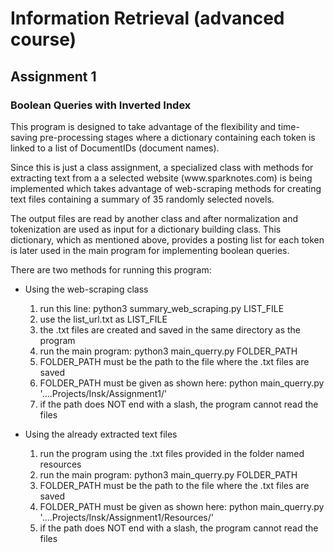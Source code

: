 <h1>Information Retrieval (advanced course)</h1>

<h2>Assignment 1</h2>

<h3>Boolean Queries with Inverted Index</h3>
<p>This program is designed to take advantage of the flexibility and time-saving 
pre-processing stages where a dictionary containing each token is linked to a list 
of DocumentIDs (document names).</p>
<p>Since this is just a class assignment, a specialized class with methods for extracting text from a
a selected website (www.sparknotes.com) is being implemented which takes advantage of 
web-scraping methods for creating text files containing a summary of 35 randomly selected 
novels.</p>
<p>The output files are read by another class and after normalization and tokenization are used as input for a
dictionary building class. This dictionary, which as mentioned above, provides a posting list for each token is later
used in the main program for implementing boolean queries.</p>
<p>There are two methods for running this program:</p>
<ul>
<li>Using the web-scraping class</li>
<ol>
<li>run this line: python3 summary_web_scraping.py LIST_FILE</li>
<li>use the list_url.txt as LIST_FILE</li>
<li>the .txt files are created and saved in the same directory as the program</li>
<li>run the main program: python3 main_querry.py FOLDER_PATH</li>
<li>FOLDER_PATH must be the path to the file where the .txt files are saved</li>
<li>FOLDER_PATH must be given as shown here: python main_querry.py '....Projects/Insk/Assignment1/'
 </li>
<li>if the path does NOT end with a slash, the program cannot read the files</li>
</ol>
<p></p>
<li>Using the already extracted text files</li>
<ol>
<li>run the program using the .txt files provided in the folder named resources</li>
<li>run the main program: python3 main_querry.py FOLDER_PATH</li>
<li>FOLDER_PATH must be the path to the file where the .txt files are saved</li>
<li>FOLDER_PATH must be given as shown here: python main_querry.py '....Projects/Insk/Assignment1/Resources/'
 </li>
<li>if the path does NOT end with a slash, the program cannot read the files</li>
</ol>
</ul>

